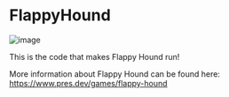 # FlappyHound

![image](https://user-images.githubusercontent.com/57386908/115211092-16ae2100-a0b4-11eb-9143-34c2381172d2.png)


This is the code that makes Flappy Hound run!

More information about Flappy Hound can be found here: https://www.pres.dev/games/flappy-hound

